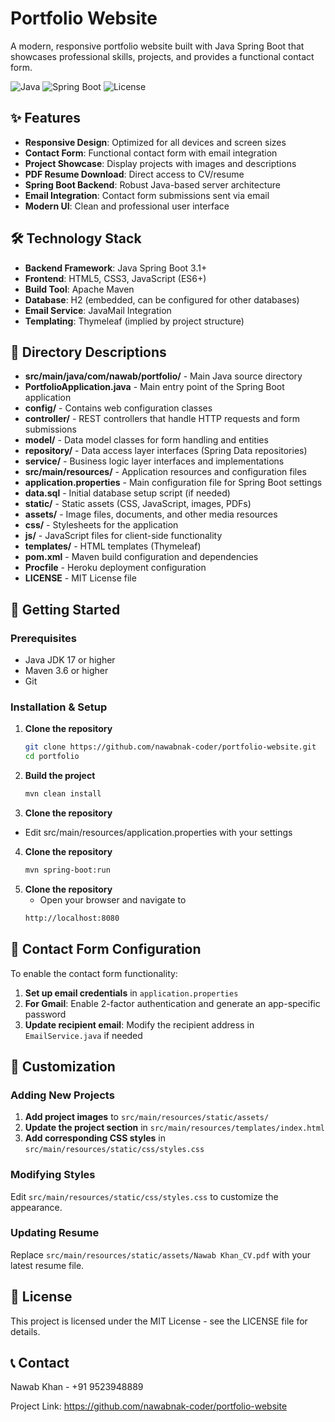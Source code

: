 # Portfolio Website

A modern, responsive portfolio website built with Java Spring Boot that showcases professional skills, projects, and provides a functional contact form.

![Java](https://img.shields.io/badge/Java-17%2B-orange)
![Spring Boot](https://img.shields.io/badge/Spring%20Boot-3.1%2B-brightgreen)
![License](https://img.shields.io/badge/License-MIT-blue)

## ✨ Features

- **Responsive Design**: Optimized for all devices and screen sizes
- **Contact Form**: Functional contact form with email integration
- **Project Showcase**: Display projects with images and descriptions
- **PDF Resume Download**: Direct access to CV/resume
- **Spring Boot Backend**: Robust Java-based server architecture
- **Email Integration**: Contact form submissions sent via email
- **Modern UI**: Clean and professional user interface

## 🛠️ Technology Stack

- **Backend Framework**: Java Spring Boot 3.1+
- **Frontend**: HTML5, CSS3, JavaScript (ES6+)
- **Build Tool**: Apache Maven
- **Database**: H2 (embedded, can be configured for other databases)
- **Email Service**: JavaMail Integration
- **Templating**: Thymeleaf (implied by project structure)


## 📁 Directory Descriptions

- **src/main/java/com/nawab/portfolio/** - Main Java source directory
- **PortfolioApplication.java** - Main entry point of the Spring Boot application
- **config/** - Contains web configuration classes
- **controller/** - REST controllers that handle HTTP requests and form submissions
- **model/** - Data model classes for form handling and entities
- **repository/** - Data access layer interfaces (Spring Data repositories)
- **service/** - Business logic layer interfaces and implementations
- **src/main/resources/** - Application resources and configuration files
- **application.properties** - Main configuration file for Spring Boot settings
- **data.sql** - Initial database setup script (if needed)
- **static/** - Static assets (CSS, JavaScript, images, PDFs)
- **assets/** - Image files, documents, and other media resources
- **css/** - Stylesheets for the application
- **js/** - JavaScript files for client-side functionality
- **templates/** - HTML templates (Thymeleaf)
- **pom.xml** - Maven build configuration and dependencies
- **Procfile** - Heroku deployment configuration
- **LICENSE** - MIT License file


## 🚀 Getting Started

### Prerequisites

- Java JDK 17 or higher
- Maven 3.6 or higher
- Git

### Installation & Setup

1. **Clone the repository**
   ```bash
   git clone https://github.com/nawabnak-coder/portfolio-website.git
   cd portfolio
   ```
2. **Build the project**
   ```bash
   mvn clean install
   ```
3. **Clone the repository**  
  - Edit src/main/resources/application.properties with your settings

4. **Clone the repository**
   ```bash
   mvn spring-boot:run
   ```
5. **Clone the repository**
   - Open your browser and navigate to
   ```bash
   http://localhost:8080
   ```

## 📧 Contact Form Configuration

To enable the contact form functionality:

1. **Set up email credentials** in `application.properties`
2. **For Gmail**: Enable 2-factor authentication and generate an app-specific password
3. **Update recipient email**: Modify the recipient address in `EmailService.java` if needed


## 🔧 Customization

### Adding New Projects

1. **Add project images** to `src/main/resources/static/assets/`
2. **Update the project section** in `src/main/resources/templates/index.html`
3. **Add corresponding CSS styles** in `src/main/resources/static/css/styles.css`

### Modifying Styles

Edit `src/main/resources/static/css/styles.css` to customize the appearance.

### Updating Resume

Replace `src/main/resources/static/assets/Nawab Khan_CV.pdf` with your latest resume file.

## 📝 License

This project is licensed under the MIT License - see the LICENSE file for details.

## 📞 Contact

Nawab Khan - +91 9523948889

Project Link: https://github.com/nawabnak-coder/portfolio-website
